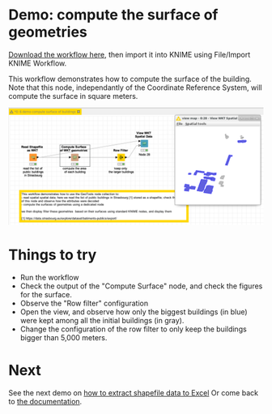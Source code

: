 # Demo: compute the surface of geometries

[Download the workflow here](6_demo_compute_surface_of_buildings.knwf), then import it into KNIME using File/Import KNIME Workflow. 

This workflow demonstrates how to compute the surface of the building.
Note that this node, independantly of the Coordinate Reference System, will compute the surface in square meters.

![Capture](capture.png)

# Things to try

* Run the workflow
* Check the output of the "Compute Surface" node, and check the figures for the surface.
* Observe the "Row filter" configuration 
* Open the view, and observe how only the biggest buildings (in blue) were kept among all the initial buildings (in gray).
* Change the configuration of the row filter to only keep the buildings bigger than 5,000 meters. 

# Next

See the next demo on [how to extract shapefile data to Excel](../../pages/7_extract_attributes_excel/index.md)
Or come back to [the documentation](../../).